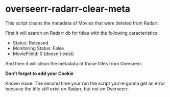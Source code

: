 # overseerr-radarr-clear-meta
This script cleans the metadata of Movies that were deleted from Radarr.

First it will search on Radarr db for titles with the following caracteristics:
* Status: Released
* Monitoring Status: False
* MovieFileId: 0 (doesn't exist)

And then it will clean the metadata of those titles from Overseerr.

**Don't forget to add your Cookie**

Known issue:
The second time your run the script you're gonna get an error because the title still exist on Radarr, but not on Overseerr.
